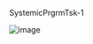  SystemicPrgrmTsk-1
 
 ![image](https://github.com/ValIIDev/SystemicPrgrmTsk-1/assets/45108602/c4c27af5-9976-40f2-ba54-31ec95dd500a)
